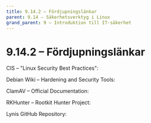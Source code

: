 ```yaml
---
title: 9.14.2 – Fördjupningslänkar
parent: 9.14 – Säkerhetsverktyg i Linux
grand_parent: 9 – Introduktion till IT-säkerhet
---
```

# 9.14.2 – Fördjupningslänkar

CIS – "Linux Security Best Practices":

Debian Wiki – Hardening and Security Tools:

ClamAV – Official Documentation:

RKHunter – Rootkit Hunter Project:

Lynis GitHub Repository:

